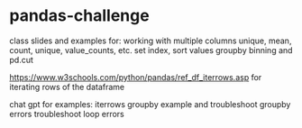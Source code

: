 # pandas-challenge

class slides and examples for:
working with multiple columns
unique, mean, count, unique, value_counts, etc.
set index, sort values
groupby
binning and pd.cut

https://www.w3schools.com/python/pandas/ref_df_iterrows.asp for iterating rows of the dataframe


chat gpt for examples:
iterrows
groupby example and troubleshoot groupby errors
troubleshoot loop errors